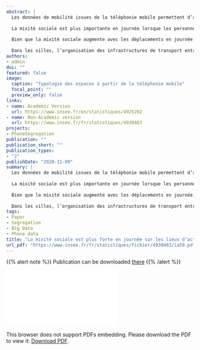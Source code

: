 ```yaml
---
abstract: |
  Les données de mobilité issues de la téléphonie mobile permettent d’analyser la mixité sociale au-delà des seuls lieux de résidence. En effet, les personnes à hauts revenus et à bas revenus se déplacent et ainsi se côtoient pendant la journée.
  
  La mixité sociale est plus importante en journée lorsque les personnes sont en dehors de leur lieu de résidence dans les agglomérations de Paris, Lyon et Marseille. La ségrégation est minimale entre 10 heures et 18 heures quand la plupart des gens ont rejoint leur lieu de travail, alors qu’elle est maximale la nuit.
  
  Bien que la mixité sociale augmente avec les déplacements en journée, les personnes à bas revenus restent majoritaires dans le nord-est de l’agglomération parisienne et les personnes à hauts revenus dans l’ouest. La différence entre le jour et la nuit est plus marquée à l’ouest qu’à l’est.
  
  Dans les villes, l’organisation des infrastructures de transport entre le centre et la périphérie facilite ou, au contraire, freine les déplacements. Les personnes à bas revenus habitent plus souvent dans les espaces où il est plus difficile de se déplacer (centre à Marseille, périphérie à Lyon et Paris).
authors:
- admin
doi: ""
featured: false
image:
  caption: "Typologie des espaces à partir de la téléphonie mobile"
  focal_point: ""
  preview_only: false
links:
- name: Academic Version
  url: https://www.insee.fr/en/statistiques/4925202
- name: Non-Academic version
  url: https://www.insee.fr/fr/statistiques/4930403
projects:
- PhoneSegregation
publication: ""
publication_short: ""
publication_types:
- "2"
publishDate: "2020-11-09"
summary: |
  Les données de mobilité issues de la téléphonie mobile permettent d’analyser la mixité sociale au-delà des seuls lieux de résidence. En effet, les personnes à hauts revenus et à bas revenus se déplacent et ainsi se côtoient pendant la journée.
  
  La mixité sociale est plus importante en journée lorsque les personnes sont en dehors de leur lieu de résidence dans les agglomérations de Paris, Lyon et Marseille. La ségrégation est minimale entre 10 heures et 18 heures quand la plupart des gens ont rejoint leur lieu de travail, alors qu’elle est maximale la nuit.
  
  Bien que la mixité sociale augmente avec les déplacements en journée, les personnes à bas revenus restent majoritaires dans le nord-est de l’agglomération parisienne et les personnes à hauts revenus dans l’ouest. La différence entre le jour et la nuit est plus marquée à l’ouest qu’à l’est.
  
  Dans les villes, l’organisation des infrastructures de transport entre le centre et la périphérie facilite ou, au contraire, freine les déplacements. Les personnes à bas revenus habitent plus souvent dans les espaces où il est plus difficile de se déplacer (centre à Marseille, périphérie à Lyon et Paris).
tags:
- Paper
- Segregation
- Big Data
- Phone data
title: "La mixité sociale est plus forte en journée sur les lieux d’activité que pendant la nuit dans les quartiers de résidence"
url_pdf: "https://www.insee.fr/fr/statistiques/fichier/4930403/ia59.pdf"
---
```


<!------ AUTRES OPTIONS POSSIBLES
url_code: '#'
url_dataset: '#'
url_pdf: "https://www.cairn.info/revue-idees-economiques-et-sociales-2015-2-page-14.htm"
url_poster: '#'
url_project: ""
url_slides: ""
url_source: '#'
url_video: '#'
slides: example
------>

{{% alert note %}}
Publication can be downloaded [there](https://www.insee.fr/fr/statistiques/fichier/4930403/ia59.pdf)
{{% /alert %}}

<object data="/pdf/WPsegregation/ia59.pdf" type="application/pdf" width="700px" height="700px">
    <embed src="/pdf/WPsegregation/ia59.pdf">
        <p>This browser does not support PDFs embedding. Please download the PDF to view it: <a href="https://www.insee.fr/fr/statistiques/fichier/4930403/ia59.pdf">Download PDF</a>.</p>
    </embed>
</object>



<!----
Supplementary notes can be added here, including [code and math](https://sourcethemes.com/academic/docs/writing-markdown-latex/).
------>